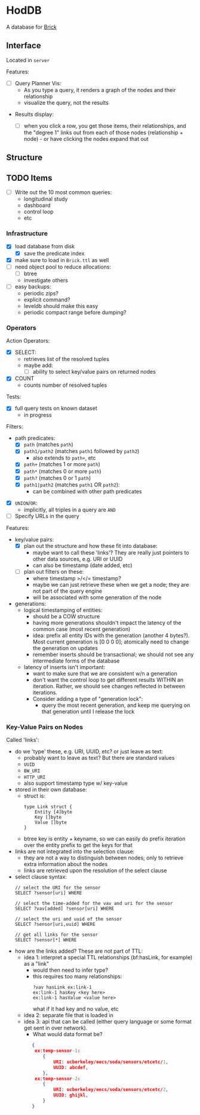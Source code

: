 # HodDB

A database for [Brick](http://brickschema.org/)

## Interface

Located in `server`

Features:
- [ ] Query Planner Vis:
  - As you type a query, it renders a graph of the nodes and their relationship
  - visualize the query, not the results
- Results display:
  - [ ] when you click a row, you get those items, their relationships, and the "degree 1" links
        out from each of those nodes (relationship + node)
        - or have clicking the nodes expand that out


## Structure

## TODO Items

- [ ] Write out the 10 most common queries:
    - longitudinal study
    - dashboard
    - control loop
    - etc

### Infrastructure

- [x] load database from disk
    - [x] save the predicate index
- [x] make sure to load in `Brick.ttl` as well
- [ ] need object pool to reduce allocations:
    - [ ] btree
    - investigate others
- [ ] easy backups:
    - periodic zips?
    - explicit command?
    - leveldb should make this easy
    - periodic compact range before dumping?

### Operators

Action Operators:
- [x] SELECT:
    - retrieves list of the resolved tuples
    - maybe add:
        - [ ] ability to select key/value pairs on returned nodes
- [x] COUNT
    - counts number of resolved tuples

Tests:
- [x] full query tests on known dataset
    - in progress

Filters:
- path predicates:
    - [X] `path` (matches `path`)
    - [X] `path1/path2` (matches `path1` followed by `path2`)
        - also extends to `path+`, etc
    - [X] `path+` (matches 1 or more `path`)
    - [X] `path*` (matches 0 or more `path`)
    - [X] `path?` (matches 0 or 1 `path`)
    - [x] `path1|path2` (matches `path1` OR `path2`):
        - can be combined with other path predicates
- [X] `UNION`/`OR`:
    - implicitly, all triples in a query are `AND`
- [ ] Specify URLs in the query

Features:
- key/value pairs:
    - [x] plan out the structure and how these fit into database:
        - maybe want to call these 'links'? They are really just pointers
          to other data sources, e.g. URI or UUID
        - can also be timestamp (date added, etc)
    - [ ] plan out filters on these:
        - where timestamp >/</= timestamp?
        - maybe we can just retrieve these when we get a node; they are not part of
          the query engine
        - will be associated with some generation of the node
- generations:
    - logical timestamping of entities:
        - should be a COW structure
        - having more generations shouldn't impact the latency of the common
          case (most recent generation)
        - idea: prefix all entity IDs with the generation (another 4 bytes?). Most current
          generation is [0 0 0 0]; atomically need to change the generation on updates
        - remember inserts should be transactional; we should not see any intermediate forms
          of the database
    - latency of inserts isn't important:
        - want to make sure that we are consistent w/n a generation
        - don't want the control loop to get different results WITHIN an iteration. Rather,
          we should see changes reflected in between iterations.
        - Consider adding a type of "generation lock":
            - query the most recent generation, and keep me querying on that generation
              until I release the lock

### Key-Value Pairs on Nodes

Called 'links':
- do we 'type' these, e.g. URI, UUID, etc? or just leave as text:
    - probably want to leave as text? But there are standard values
    - `UUID`
    - `BW_URI`
    - `HTTP_URI`
    - also support timestamp type w/ key-value
- stored in their own database:
    - struct is:
        ```golang
        type Link struct {
            Entity [4]byte
            Key []byte
            Value []byte
        }
        ```
    - btree key is entity + keyname, so we can easily do prefix iteration over the entity prefix to get the keys for that
- links are not integrated into the selection clause:
    - they are not a way to distinguish between nodes; only to retrieve extra information about the nodes
    - links are retrieved upon the resolution of the select clause
- select clause syntax:
  ```
  // select the URI for the sensor
  SELECT ?sensor[uri] WHERE

  // select the time-added for the vav and uri for the sensor
  SELECT ?vav[added] ?sensor[uri] WHERE

  // select the uri and uuid of the sensor
  SELECT ?sensor[uri,uuid] WHERE

  // get all links for the sensor
  SELECT ?sensor[*] WHERE
  ```
- how are the links added? These are not part of TTL:
    - idea 1: interpret a special TTL relationships (bf:hasLink, for example) as a "link"
        - would then need to infer type?
        - this requires too many relationships:
            ```
            ?vav hasLink ex:link-1
            ex:link-1 hasKey <key here>
            ex:link-1 hasValue <value here>
            ```
            what if it had key and no value, etc
    - idea 2: separate file that is loaded in
    - idea 3: api that can be called (either query language or some format get sent in over network).
        - What would data format be?
         ```json
            {
             ex:temp-sensor-1:
                {
                    URI: ucberkeley/eecs/soda/sensors/etcetc/1,
                    UUID: abcdef,
                },
             ex:temp-sensor-2:
                {
                    URI: ucberkeley/eecs/soda/sensors/etcetc/2,
                    UUID: ghijkl,
                }
            }
         ```


